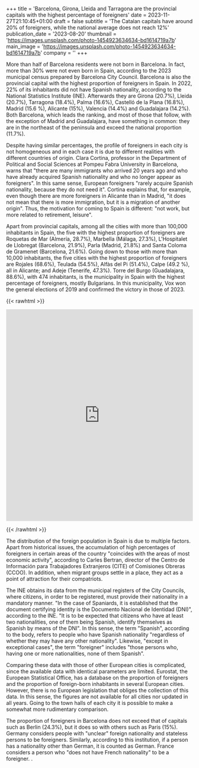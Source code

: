 +++
title = 'Barcelona, Girona, Lleida and Tarragona are the provincial capitals with the highest percentage of foreigners'
date = 2023-11-27T21:10:45+01:00
draft = false
subtitle = 'The Catalan capitals have around 20% of foreigners, while the national average does not reach 12%'
publication_date = '2023-08-20'
thumbnail = 'https://images.unsplash.com/photo-1454923634634-bd1614719a7b'
main_image = 'https://images.unsplash.com/photo-1454923634634-bd1614719a7b'
company = ''
+++

More than half of Barcelona residents were not born in Barcelona. In fact, more than 30% were not even born in Spain, according to the 2023 municipal census prepared by Barcelona City Council. Barcelona is also the provincial capital with the highest proportion of foreigners in Spain. In 2022, 22% of its inhabitants did not have Spanish nationality, according to the National Statistics Institute (INE). Afterwards they are Girona (20.7%), Lleida (20.7%), Tarragona (18.4%), Palma (16.6%), Castelló de la Plana (16.8%), Madrid (15.6 %), Alicante (15%), Valencia (14.4%) and Guadalajara (14.2%). Both Barcelona, which leads the ranking, and most of those that follow, with the exception of Madrid and Guadalajara, have something in common: they are in the northeast of the peninsula and exceed the national proportion (11.7%).

Despite having similar percentages, the profile of foreigners in each city is not homogeneous and in each case it is due to different realities with different countries of origin. Clara Cortina, professor in the Department of Political and Social Sciences at Pompeu Fabra University in Barcelona, warns that "there are many immigrants who arrived 20 years ago and who have already acquired Spanish nationality and who no longer appear as foreigners". In this same sense, European foreigners "rarely acquire Spanish nationality, because they do not need it". Cortina explains that, for example, even though there are more foreigners in Alicante than in Madrid, "it does not mean that there is more immigration, but it is a migration of another origin". Thus, the motivation for coming to Spain is different: "not work, but more related to retirement, leisure".

Apart from provincial capitals, among all the cities with more than 100,000 inhabitants in Spain, the five with the highest proportion of foreigners are Roquetas de Mar (Almería, 28.7%), Marbella (Málaga, 27.3%), L'Hospitalet de Llobregat (Barcelona, 21.9%), Parla (Madrid, 21.8%) and Santa Coloma de Gramenet (Barcelona, 21.6%). Going down to those with more than 10,000 inhabitants, the five cities with the highest proportion of foreigners are Rojales (68.6%), Teulada (54.5%), Alfàs del Pi (51.4%), Calpe (49.2 %), all in Alicante; and Adeje (Tenerife, 47.3%). Torre del Burgo (Guadalajara, 88.6%), with 474 inhabitants, is the municipality in Spain with the highest percentage of foreigners, mostly Bulgarians. In this municipality, Vox won the general elections of 2019 and confirmed the victory in those of 2023.

{{< rawhtml >}}

<iframe title="Porcentaje de extranjeros residentes en las capitales de província (2022)" aria-label="Mapa" id="datawrapper-chart-DAN5o" src="https://datawrapper.dwcdn.net/DAN5o/2/" scrolling="no" frameborder="0" style="width: 0px; border: none; min-width: 100% !important; height: 570px;" height="520" data-external="1"></iframe>

{{< /rawhtml >}}

The distribution of the foreign population in Spain is due to multiple factors. Apart from historical issues, the accumulation of high percentages of foreigners in certain areas of the country "coincides with the areas of most economic activity", according to Carles Bertran, director of the Centro de Información para Trabajadores Extranjeros (CITE) of Comisiones Obreras (CCOO). In addition, when migrant groups settle in a place, they act as a point of attraction for their compatriots.

The INE obtains its data from the municipal registers of the City Councils, where citizens, in order to be registered, must provide their nationality in a mandatory manner. "In the case of Spaniards, it is established that the document certifying identity is the Documento Nacional de Identidad (DNI)", according to the INE. "It is to be expected that citizens who have at least two nationalities, one of them being Spanish, identify themselves as Spanish by means of the DNI". In this sense, the term "Spanish", according to the body, refers to people who have Spanish nationality "regardless of whether they may have any other nationality". Likewise, "except in exceptional cases", the term "foreigner" includes "those persons who, having one or more nationalities, none of them Spanish".

Comparing these data with those of other European cities is complicated, since the available data with identical parameters are limited. Eurostat, the European Statistical Office, has a database on the proportion of foreigners and the proportion of foreign-born inhabitants in several European cities. However, there is no European legislation that obliges the collection of this data. In this sense, the figures are not available for all cities nor updated in all years. Going to the town halls of each city it is possible to make a somewhat more rudimentary comparison.

The proportion of foreigners in Barcelona does not exceed that of capitals such as Berlin (24.3%), but it does so with others such as Paris (15%). Germany considers people with "unclear" foreign nationality and stateless persons to be foreigners. Similarly, according to this institution, if a person has a nationality other than German, it is counted as German. France considers a person who "does not have French nationality" to be a foreigner. .
